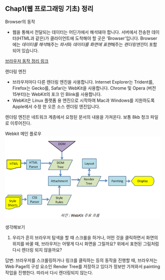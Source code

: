 ## Chap1(웹 프로그래밍 기초) 정리

Browser의 동작
- 웹을 통해서 전달되는 데이터는 어딘가에서 해석돼야 합니다. 
서버에서 전송한 데이터(HTML과 같은)가 클라이언트에 도착해야 할 곳은 'Browser'입니다.
Browser에는 *데이터를 해석*해주는 *파서*와 *데이터를 화면에 표현*해주는 *렌더링엔진*이 포함되어 있습니다.

[브라우저 동작 정리 링크](https://www.html5rocks.com/en/tutorials/internals/howbrowserswork/#Introduction)

렌더링 엔진
- 브라우저마다 다른 렌더링 엔진을 사용합니다. Internet Explorer는 Trident를, Firefox는 Gecko를, Safari는 WebKit을 사용합니다. 
Chrome 및 Opera (버전 15부터)는 WebKit의 포크 인 Blink를 사용합니다.
- WebKit은 Linux 플랫폼 용 엔진으로 시작하여 Mac과 Windows를 지원하도록 Apple에서 수정 한 오픈 소스 렌더링 엔진입니다.

렌더링 엔진은 네트워크 계층에서 요청된 문서의 내용을 가져온다. 보통 8kb 청크 파일로 이루어진다.

Webkit 메인 플로우
![webkit](images/1.PNG) 

생각해보기
1. 우리가 흔히 브라우저 탐색을 할 때 스크롤을 하거나, 어떤 것을 클릭하면서 화면의 위치를 바꿀 때, 브라우저는 어떻게 다시 화면을 그릴까요?
위에서 표현된 그림처럼 다시 렌더링 되지 않을까요? 

답변: 브라우저를 스크롤링하거나 링크를 클릭하는 등의 동작을 진행할 때, 브라우저는 Web Page의 구성 요소인
Render Tree를 저장하고 있다가 정보만 가져와서 painting 작업을 진행한다. 따라서 다시 렌더링되지 않는다.